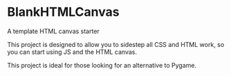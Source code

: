 # BlankHTMLCanvas
A template HTML canvas starter

This project is designed to allow you to sidestep all CSS and HTML work, so you can start using JS and the HTML canvas.

This project is ideal for those looking for an alternative to Pygame.